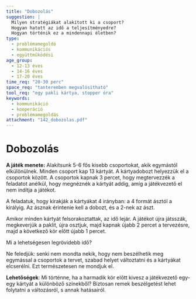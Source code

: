 ```yaml
---
title: "Dobozolás"
suggestion: | 
  Milyen stratégiákat alakított ki a csoport?
  Hogyan hatott az idő a teljesítményedre?
  Hogyan történik ez a mindennapi életben?
type:
  - problémamegoldó
  - kommunikációs
  - együttműködési
age_group:
  - 12-13 éves
  - 14-16 éves
  - 17-20 éves
time_req: "20-30 perc"
space_req: "tanteremben megvalósítható"
tool_req: "egy pakli kártya, stopper óra"
keywords: 
  - kommunikáció
  - kooperáció
  - problémamegoldás
attachment: "142_dobozolas.pdf"
---
```


# Dobozolás

**A játék menete:** Alakítsunk 5-6 fős kisebb csoportokat, akik egymástól elkülönülnek. Minden csoport kap 13 kártyát. A kártyadobozt helyezzük el a csoportok között. A csoportok kapnak 3 percet, hogy megtervezzék a feladatot anélkül, hogy megnéznék a kártyát addig, amíg a játékvezető el nem indítja a játékot.

A feladatuk, hogy kirakják a kártyákat 4 irányban: a 4 formát ásztól a királyig. Az ásznak érintenie kell a dobozt, és a 2-nek az ászt.

Amikor minden kártyát felsorakoztattak, az idő lejár. A játékot újra játsszák, megkeverjük a paklit, újra osztjuk, majd kapnak újabb 2 percet a tervezésre, majd a következő kör előtt újabb 1 percet.

Mi a lehetségesen legrövidebb idő?

Ne feledjük: senki nem mondta nekik, hogy nem beszélhetik meg egymással a csoportok a tervet, szabad helyet változtatni és a kártyákat elcserélni. Ezt természetesen ne mondjuk el.

**Lehetőségek**: Mi történne, ha a harmadik kör előtt kivesz a játékvezető egy-egy kártyát a különböző színekből? Biztosan remek beszélgetést lehet folytatni a változásról, s annak hatásairól.
  
  
